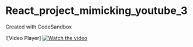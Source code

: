 # React_project_mimicking_youtube_3
Created with CodeSandbox

![Video Player]
[![Watch the video](https://img.youtube.com/vi/lQD-hMw6lMA/maxresdefault.jpg)]((https://youtu.be/lQD-hMw6lMA))
